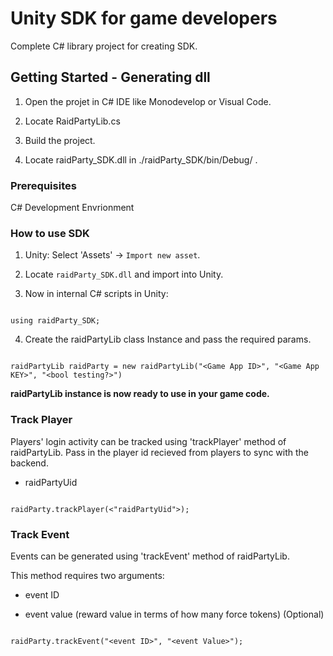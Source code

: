 
# Unity SDK for game developers

  

Complete C# library project for creating SDK.

  

## Getting Started - Generating dll

  

1. Open the projet in C# IDE like Monodevelop or Visual Code.

2. Locate RaidPartyLib.cs

3. Build the project.

4. Locate raidParty\_SDK.dll in ./raidParty\_SDK/bin/Debug/ .

  

### Prerequisites

  

C# Development Envrionment

  

### How to use SDK

  

1. Unity: Select 'Assets' -> `Import new asset`.

  

2. Locate `raidParty_SDK.dll` and import into Unity.

  

3. Now in internal C# scripts in Unity:

  
```

using raidParty_SDK;

```

4. Create the raidPartyLib class Instance and pass the required params.

```

raidPartyLib raidParty = new raidPartyLib("<Game App ID>", "<Game App KEY>", "<bool testing?>")

```

  

__raidPartyLib instance is now ready to use in your game code.__

  

### Track Player

  

Players' login activity can be tracked using 'trackPlayer' method of raidPartyLib. Pass in the player id recieved from players to sync with the backend.

  

* raidPartyUid

  

```

raidParty.trackPlayer(<"raidPartyUid">);

```

  

### Track Event

  

Events can be generated using 'trackEvent' method of raidPartyLib.

This method requires two arguments:

  

* event ID
  

* event value (reward value in terms of how many force tokens) (Optional)

  

```

raidParty.trackEvent("<event ID>", "<event Value>");

```